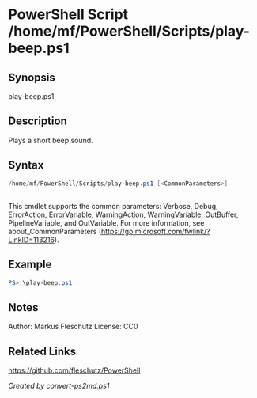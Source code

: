 # PowerShell Script /home/mf/PowerShell/Scripts/play-beep.ps1

## Synopsis
play-beep.ps1

## Description
Plays a short beep sound.

## Syntax
```powershell
/home/mf/PowerShell/Scripts/play-beep.ps1 [<CommonParameters>]
```
## <CommonParameters>
This cmdlet supports the common parameters: Verbose, Debug, ErrorAction, ErrorVariable, WarningAction, WarningVariable, OutBuffer, PipelineVariable, and OutVariable. For more information, see about_CommonParameters (https://go.microsoft.com/fwlink/?LinkID=113216).

## Example
```powershell
PS>.\play-beep.ps1
```


## Notes
Author:  Markus Fleschutz
License: CC0

## Related Links
https://github.com/fleschutz/PowerShell

*Created by convert-ps2md.ps1*
